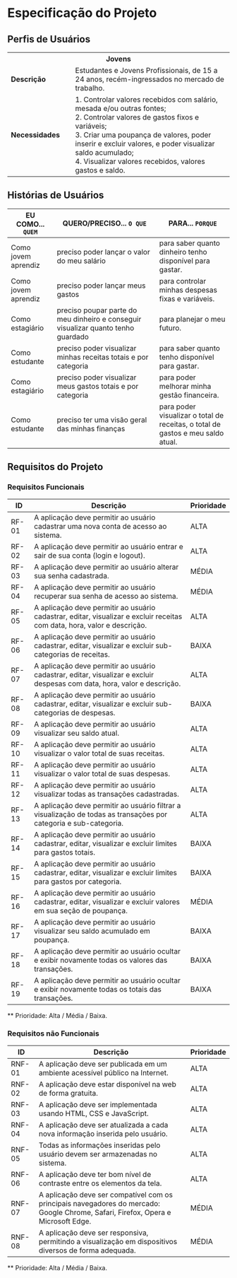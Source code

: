 # Especificação do Projeto

## Perfis de Usuários

<table>
<tbody>
<tr align=center>
<th colspan="2">Jovens</th>
</tr>
<tr>
<td width="150px"><b>Descrição</b></td>
<td width="600px">Estudantes e Jovens Profissionais, de 15 a 24 anos, recém-ingressados no mercado de trabalho.</td>
</tr>
<tr>
<td><b>Necessidades</b></td>
<td>1. Controlar valores recebidos com salário, mesada e/ou outras fontes;
<br>
2. Controlar valores de gastos fixos e variáveis;
<br>
3. Criar uma poupança de valores, poder inserir e excluir valores, e poder visualizar saldo acumulado;
<br>
4. Visualizar valores recebidos, valores gastos e saldo.</td>
</tr>
</tbody>
</table>

## Histórias de Usuários

|EU COMO... `QUEM`   | QUERO/PRECISO... `O QUE` |PARA... `PORQUE`                 |
|--------------------|---------------------------|----------------------------------|
| Como jovem aprendiz | preciso poder lançar o valor do meu salário | para saber quanto dinheiro tenho disponível para gastar. |
| Como jovem aprendiz | preciso poder lançar meus gastos | para controlar minhas despesas fixas e variáveis. |
| Como estagiário | preciso poupar parte do meu dinheiro e conseguir visualizar quanto tenho guardado | para planejar o meu futuro. |
| Como estudante | preciso poder visualizar minhas receitas totais e por categoria | para saber quanto tenho disponível para gastar. |
| Como estagiário | preciso poder visualizar meus gastos totais e por categoria | para poder melhorar minha gestão financeira. |
| Como estudante | preciso ter uma visão geral das minhas finanças | para poder visualizar o total de receitas, o total de gastos e meu saldo atual. |

## Requisitos do Projeto

### Requisitos Funcionais

|ID    | Descrição                | Prioridade |
|-------|---------------------------------|----|
| RF-01 | A aplicação deve permitir ao usuário cadastrar uma nova conta de acesso ao sistema. | ALTA | 
| RF-02 | A aplicação deve permitir ao usuário entrar e sair de sua conta (login e logout). | ALTA | 
| RF-03 | A aplicação deve permitir ao usuário alterar sua senha cadastrada. | MÉDIA | 
| RF-04 | A aplicação deve permitir ao usuário recuperar sua senha de acesso ao sistema. | MÉDIA | 
| RF-05 | A aplicação deve permitir ao usuário cadastrar, editar, visualizar e excluir receitas com data, hora, valor e descrição. | ALTA | 
| RF-06 | A aplicação deve permitir ao usuário cadastrar, editar, visualizar e excluir sub-categorias de receitas. | BAIXA | 
| RF-07 | A aplicação deve permitir ao usuário cadastrar, editar, visualizar e excluir despesas com data, hora, valor e descrição. | ALTA | 
| RF-08 | A aplicação deve permitir ao usuário cadastrar, editar, visualizar e excluir sub-categorias de despesas. | BAIXA | 
| RF-09 | A aplicação deve permitir ao usuário visualizar seu saldo atual. | ALTA | 
| RF-10 | A aplicação deve permitir ao usuário visualizar o valor total de suas receitas. | ALTA | 
| RF-11 | A aplicação deve permitir ao usuário visualizar o valor total de suas despesas. | ALTA | 
| RF-12 | A aplicação deve permitir ao usuário visualizar todas as transações cadastradas. | ALTA | 
| RF-13 | A aplicação deve permitir ao usuário filtrar a visualização de todas as transações por categoria e sub-categoria. | ALTA | 
| RF-14 | A aplicação deve permitir ao usuário cadastrar, editar, visualizar e excluir limites para gastos totais. | BAIXA | 
| RF-15 | A aplicação deve permitir ao usuário cadastrar, editar, visualizar e excluir limites para gastos por categoria. | BAIXA | 
| RF-16 | A aplicação deve permitir ao usuário cadastrar, editar, visualizar e excluir valores em sua seção de poupança. | MÉDIA | 
| RF-17 | A aplicação deve permitir ao usuário visualizar seu saldo acumulado em poupança. | BAIXA | 
| RF-18 | A aplicação deve permitir ao usuário ocultar e exibir novamente todas os valores das transações. | BAIXA |
| RF-19 | A aplicação deve permitir ao usuário ocultar e exibir novamente todas os totais das transações. | BAIXA |

** Prioridade: Alta / Média / Baixa. 

### Requisitos não Funcionais

|ID      | Descrição               |Prioridade |
|--------|-------------------------|----|
| RNF-01 | A aplicação deve ser publicada em um ambiente acessível público na Internet. | ALTA | 
| RNF-02 | A aplicação deve estar disponível na web de forma gratuita. | ALTA | 
| RNF-03 | A aplicação deve ser implementada usando HTML, CSS e JavaScript. | ALTA | 
| RNF-04 | A aplicação deve ser atualizada a cada nova informação inserida pelo usuário. | ALTA | 
| RNF-05 | Todas as informações inseridas pelo usuário devem ser armazenadas no sistema. | ALTA | 
| RNF-06 | A aplicação deve ter bom nível de contraste entre os elementos da tela. | ALTA | 
| RNF-07 | A aplicação deve ser compatível com os principais navegadores do mercado: Google Chrome, Safari, Firefox, Opera e Microsoft Edge. | MÉDIA | 
| RNF-08 | A aplicação deve ser responsiva, permitindo a visualização em dispositivos diversos de forma adequada. | MÉDIA | 

** Prioridade: Alta / Média / Baixa.

